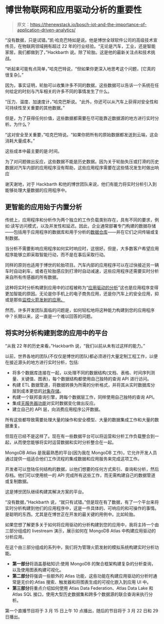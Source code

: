 # 博世物联网和应用驱动分析的重要性

> 原文：<https://thenewstack.io/bosch-iot-and-the-importance-of-application-driven-analytics/>

“没有数据，只是试错。”凯·哈克巴特如是说。他是博世全球软件公司的高级技术宣传员，在物联网领域拥有超过 22 年的行业经验。“无论是汽车，工业，还是智能家居，我们都做到了，”Hackbarth 说。除了轮胎。这是他的最新关注点和技术挑战。

“听起来可能有点简单，”哈克巴特说，“但如果你更深入地思考这个问题，[它真的很复杂]。”

因为，事实证明，轮胎可以收集许多不同的数据，这些数据可以告诉一个系统在任何给定的时刻与汽车相关的许多不同的事情发生了什么。

“压力、温度、加速度计，”哈克巴斯说。“此外，你还可以从汽车上获得对安全性和可持续性至关重要的其他数据。”

但是，为了获得任何价值，这些数据都需要在尽可能靠近数据源的地方进行实时分析。为什么？

“这对安全至关重要，”哈克巴特说。“如果你把所有的原始数据都发送到云端，这会消耗大量成本。”

这些成本中最主要的是:时间。

为了对问题做出反应，这些数据不能是历史数据。因为关于轮胎失压或打滑的历史数据对汽车内部的应用程序没有帮助，这些应用程序需要在这些情况发生时做出响应

谢天谢地，对于 Hackbarth 和他的博世团队来说，他们有能力将实时分析引入到能够处理大量数据的应用程序中。

## 更智能的应用始于内置分析

传统上，应用程序和分析作为两个独立的工作负载类别存在，具有不同的要求，例如:读写访问模式，以及并发性和延迟。因此，企业通常部署专门构建的数据存储——包括用于应用程序的数据库和用于分析的[数据仓库](https://thenewstack.io/data-mesh-liberate-business-value-from-data-lakes-data-warehouses/)——并在它们之间传输或复制数据。

当分析不需要影响应用程序如何实时响应时，这很好。但是，大多数客户希望应用程序能够立即采取智能行动，而不是在事后采取行动。

同样的原则也适用于博世的轮胎项目。汽车内部的应用程序可以在过快接近另一辆车时自动刹车，或者在轮胎感应到打滑时自动减速，这些应用程序还需要实时分析来自所有传感器的所有数据。

这种将实时分析构建到应用中的过程被称为“[应用驱动的分析](https://www.mongodb.com/collateral/application-driven-analytics?utm_source=the_new_stack&utm_medium=paid_media_content)”这也是应用程序变得更加智能的原因。无论是你手机上的电子商务应用，还是你汽车上的安全应用，抑或是那些[监控火箭发射的应用。](https://www.mongodb.com/blog/post/launching-rockets-doesnt-need-rocket-science-mongodb-atlas?utm_source=the_new_stack&utm_medium=paid_media_content)

然而，许多开发团队面临的问题是，如何轻松地将这种能力构建到您的应用程序中？长期以来，这一直是一个难以回答的问题。

## 将实时分析构建到您的应用中的平台

“从我 22 年的历史来看，”Hackbarth 说，“我们以前从未有过这样的能力。”

以前，世界各地的团队(不仅仅是博世的团队)都必须进行大量定制工程工作，以便在接近源头的地方进行实时分析，包括:

*   将多个数据库连接在一起，以处理不同的数据结构(文档、表格、时间序列测量、关键值、图表)，每个数据结构都使用自己独特的查询 API 进行访问。
*   构建 ETL 数据管道，将数据转换为所需的分析格式，并将其从实时数据库分层到成本更低的[对象存储](https://thenewstack.io/the-new-metrics-of-object-storage/)。
*   构建一个联邦查询引擎，跨每个数据层工作，同样使用自己独特的查询 API。
*   集成[无服务器功能](https://thenewstack.io/serverless-needs-standards-to-be-the-future-of-application-infrastructure/)对实时数据变化做出反应。
*   建立自己的 API 层，向消费应用程序公开数据。

所有这些都导致需要处理大量的操作和安全模型、大量的数据集成工作和大量的数据重复。

但现在已经不是这样了。现在有一些数据平台可以将运营和分析工作负载整合到一起，从而使您能够将实时运营数据和实时分析整合在一起。

MongoDB Atlas 是我最熟悉的平台(因为我在 MongoDB 工作)，它允许开发人员通过提供一组适合他们工作流程的集成数据和应用服务来完成这项工作。

开发者可以登陆任何结构的数据，以他们想要的任何方式索引、查询和分析，然后存档。他们可以使用统一的 API 完成所有这些工作，而无需构建自己的数据管道或复制数据。

这是博世团队继续构建其解决方案的平台。

“没有数据，”Hackbarth 说，“就只有试错。”但是现在有了数据，有了一个平台来将实时分析构建到他们的应用程序中，这是一件具体的、可响应的和可操作的事情。是聪明的东西。尤其是在博世正在开发的最关键的用例中。比如轮胎。

如果您想了解更多关于如何将应用驱动的分析构建到您的应用中，我将主持一个由三部分组成的 livestream 演示，展示如何在 MongoDB Atlas 中构建应用驱动的分析应用。

在这个由三部分组成的系列中，我们将为管理火箭发射的模拟系统构建实时分析功能。

*   **第一部分**将涵盖基础知识:使用 MongoDB 的聚合框架构建复杂的分析查询，以及使用图表构建可视化。
*   **第二部分**将强调一些额外的 Atlas 功能，这些功能在构建应用驱动的分析时通常是无价的:Atlas 搜索、触发器和将图表生成的可视化嵌入到应用 UI 中。
*   **第三部分**将重点介绍如何使用 Atlas Data Federation、Atlas Data Lake 和 Atlas SQL 接口，使用大型历史数据集和跨多个数据源的联合查询来执行分析。

第一个直播节目将于 3 月 15 日上午 10 点播出，随后的节目将于 3 月 22 日和 29 日播出。

<svg xmlns:xlink="http://www.w3.org/1999/xlink" viewBox="0 0 68 31" version="1.1"><title>Group</title> <desc>Created with Sketch.</desc></svg>